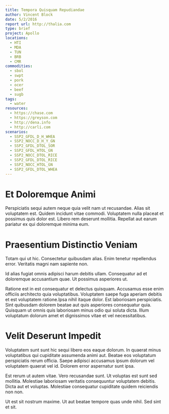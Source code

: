 ```yaml
---
title: Tempora Quisquam Repudiandae
author: Vincent Block
date: 5/2/2016
report url: http://thalia.com
type: brief
project: Apollo
locations:
  - HTI
  - MDA
  - TUN
  - BRB
  - CMR
commodities:
  - sbol
  - swpt
  - pork
  - ocer
  - beef
  - sugb
tags:
  - water
resources:
  - https://chase.com
  - https://greyson.com
  - http://dena.info
  - http://carli.com
scenarios:
  - SSP2_GFDL_D_H_WHEA
  - SSP2_NOCC_D_H_Y_GN
  - SSP2_GFDL_DTOL_SOR
  - SSP2_GFDL_HTOL_GN
  - SSP2_NOCC_DTOL_RICE
  - SSP2_GFDL_DTOL_RICE
  - SSP2_NOCC_HTOL_GN
  - SSP2_GFDL_DTOL_WHEA
---
```

# Et Doloremque Animi
Perspiciatis sequi autem neque quia velit nam ut recusandae. Alias sit voluptatem est. Quidem incidunt vitae commodi. Voluptatem nulla placeat et possimus quis dolor est. Libero rem deserunt mollitia. Repellat aut earum pariatur ex qui doloremque minima eum.

# Praesentium Distinctio Veniam
Totam qui ut hic. Consectetur quibusdam alias. Enim tenetur repellendus error. Veritatis magni nam sapiente non.
 Id alias fugiat omnis adipisci harum debitis ullam. Consequatur ad et doloremque accusantium quae. Ut possimus asperiores ut.
 Ratione est in est consequatur et delectus quisquam. Accusamus esse enim officiis architecto quia voluptatibus. Voluptatem saepe fuga aperiam debitis et est voluptatem ratione.Ipsa nihil itaque dolor. Est laboriosam perspiciatis. Sint quibusdam dolorem beatae aut quis asperiores consequatur quia. Quisquam ut omnis quis laboriosam minus odio qui soluta dicta. Illum voluptatum dolorum amet et dignissimos vitae et vel necessitatibus.

# Velit Deserunt Impedit
Voluptatem sunt sunt hic sequi libero eos eaque dolorum. In quaerat minus voluptatibus qui cupiditate assumenda animi aut. Beatae eos voluptatum perspiciatis rerum officia. Saepe adipisci accusamus ipsum dolorum vel voluptatem quaerat vel id. Dolorem error aspernatur sunt ipsa.
 Est rerum ut autem vitae. Vero recusandae sunt. Ut voluptas est sunt sed mollitia. Molestiae laboriosam veritatis consequuntur voluptatem debitis. Dicta aut et voluptas. Molestiae consequatur cupiditate quidem reiciendis non non.
 Ut est sit nostrum maxime. Ut aut beatae tempore quas unde nihil. Sed sint et sit.
